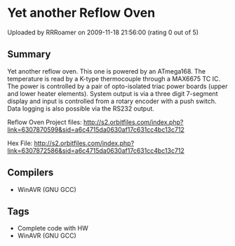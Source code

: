# Yet another Reflow Oven

Uploaded by RRRoamer on 2009-11-18 21:56:00 (rating 0 out of 5)

## Summary

Yet another reflow oven. This one is powered by an ATmega168. The temperature is read by a K-type thermocouple through a MAX6675 TC IC. The power is controlled by a pair of opto-isolated triac power boards (upper and lower heater elements). System output is via a three digit 7-segment display and input is controlled from a rotary encoder with a push switch. Data logging is also possible via the RS232 output.


Reflow Oven Project files: <http://s2.orbitfiles.com/index.php?link=6307870599&sid=a6c4715da0630af17c631cc4bc13c712>


Hex File: <http://s2.orbitfiles.com/index.php?link=6307872586&sid=a6c4715da0630af17c631cc4bc13c712>

## Compilers

- WinAVR (GNU GCC)

## Tags

- Complete code with HW
- WinAVR (GNU GCC)
